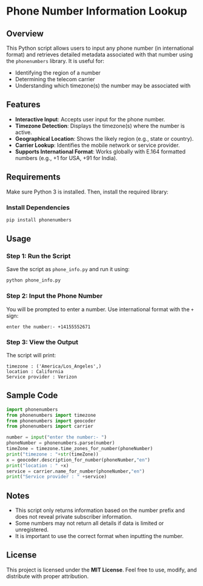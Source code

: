 # Phone Number Information Lookup

## Overview
This Python script allows users to input any phone number (in international format) and retrieves detailed metadata associated with that number using the `phonenumbers` library. It is useful for:
- Identifying the region of a number
- Determining the telecom carrier
- Understanding which timezone(s) the number may be associated with

## Features
- **Interactive Input**: Accepts user input for the phone number.
- **Timezone Detection**: Displays the timezone(s) where the number is active.
- **Geographical Location**: Shows the likely region (e.g., state or country).
- **Carrier Lookup**: Identifies the mobile network or service provider.
- **Supports International Format**: Works globally with E.164 formatted numbers (e.g., +1 for USA, +91 for India).

## Requirements
Make sure Python 3 is installed. Then, install the required library:

### Install Dependencies
```sh
pip install phonenumbers
```

## Usage
### Step 1: Run the Script
Save the script as `phone_info.py` and run it using:
```sh
python phone_info.py
```

### Step 2: Input the Phone Number
You will be prompted to enter a number. Use international format with the `+` sign:
```
enter the number:- +14155552671
```

### Step 3: View the Output
The script will print:
```
timezone : ('America/Los_Angeles',)
location : California
Service provider : Verizon
```

## Sample Code
```python
import phonenumbers
from phonenumbers import timezone
from phonenumbers import geocoder
from phonenumbers import carrier

number = input("enter the number:- ")
phoneNumber = phonenumbers.parse(number)
timeZone = timezone.time_zones_for_number(phoneNumber)
print("timezone : "+str(timeZone))
x = geocoder.description_for_number(phoneNumber,"en")
print("location : " +x)
service = carrier.name_for_number(phoneNumber,"en")
print("Service provider : " +service)
```

## Notes
- This script only returns information based on the number prefix and does not reveal private subscriber information.
- Some numbers may not return all details if data is limited or unregistered.
- It is important to use the correct format when inputting the number.

## License
This project is licensed under the **MIT License**. Feel free to use, modify, and distribute with proper attribution.


